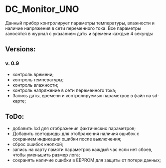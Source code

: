 # DC_Monitor_UNO

Данный прибор контролирует параметры температуры, влажности и наличие напряжения в сети переменного тока. Все параметры заносятся в журнал с указанием даты и времени каждые 4 секунды


## Versions:
### v. 0.9
- контроль времени;
- контроль температуры;
- контроль влажности;
- контроль напряжение в сети переменного тока;
- Запись даты, времени и контролируемых параметров в файл на sd-карте;



## ToDo:
- добавить lcd для отображения фактических параметров;
- Добавить светодиоды для отображения наличия ошибок с сохранием индикации ошибки после выключения;
- сброс ошибок кнопкой;
- запись на карту памяти параметров каждый час если нет сбоев, чтобы уменьшить размер лога;
- сохранять наличие ошибки в EEPROM для защиты от потери данных;